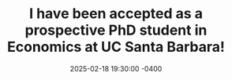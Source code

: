---
title: "I have been accepted as a prospective PhD student in Economics at UC Santa Barbara!"
date: 2025-02-18 19:30:00 -0400
---